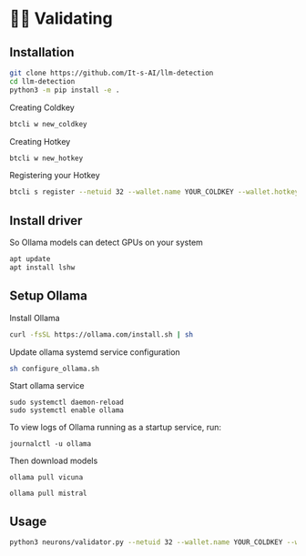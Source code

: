 # 🧑‍🏫 Validating

## Installation
```bash
git clone https://github.com/It-s-AI/llm-detection
cd llm-detection
python3 -m pip install -e . 
```


Creating Coldkey
```bash
btcli w new_coldkey
```
Creating Hotkey
```bash
btcli w new_hotkey
```
Registering your Hotkey
```bash
btcli s register --netuid 32 --wallet.name YOUR_COLDKEY --wallet.hotkey YOUR_HOTKEY
```

## Install driver

So Ollama models can detect GPUs on your system
```bash
apt update
apt install lshw
```

## Setup Ollama

Install Ollama
```bash
curl -fsSL https://ollama.com/install.sh | sh
```

Update ollama systemd service configuration

```bash
sh configure_ollama.sh
```

Start ollama service
```
sudo systemctl daemon-reload
sudo systemctl enable ollama
```

To view logs of Ollama running as a startup service, run:
```
journalctl -u ollama
```

Then download models
```
ollama pull vicuna

ollama pull mistral
```



## Usage
```bash
python3 neurons/validator.py --netuid 32 --wallet.name YOUR_COLDKEY --wallet.hotkey YOUR_HOTKEY --logging.debug --neuron.device cuda:0 --axon.port 70000
```
